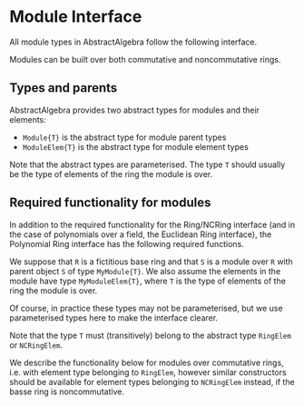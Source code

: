 # Module Interface

All module types in AbstractAlgebra follow the following interface.

Modules can be built over both commutative and noncommutative rings.

## Types and parents

AbstractAlgebra provides two abstract types for modules and their elements:

  * `Module{T}` is the abstract type for module parent types
  * `ModuleElem{T}` is the abstract type for module element types

Note that the abstract types are parameterised. The type `T` should usually be the type
of elements of the ring the module is over.

## Required functionality for modules

In addition to the required functionality for the Ring/NCRing interface (and in the case
of polynomials over a field, the Euclidean Ring interface), the Polynomial Ring interface
has the following required functions.

We suppose that `R` is a fictitious base ring and that `S` is a module over `R` with
parent object `S` of type `MyModule{T}`. We also assume the elements in the module have
type `MyModuleElem{T}`, where `T` is the type of elements of the ring the module is
over.

Of course, in practice these types may not be parameterised, but we use parameterised
types here to make the interface clearer.

Note that the type `T` must (transitively) belong to the abstract type `RingElem` or
`NCRingElem`.

We describe the functionality below for modules over commutative rings, i.e. with
element type belonging to `RingElem`, however similar constructors should be available
for element types belonging to `NCRingElem` instead, if the basse ring is
noncommutative.
